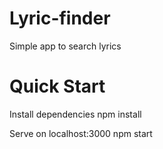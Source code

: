 # Lyric-finder
Simple app to search lyrics

# Quick Start
Install dependencies
npm install

Serve on localhost:3000
npm start
